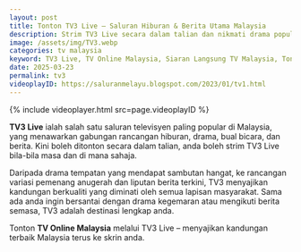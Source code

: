 ```yaml
---
layout: post
title: Tonton TV3 Live – Saluran Hiburan & Berita Utama Malaysia
description: Strim TV3 Live secara dalam talian dan nikmati drama popular, rancangan hiburan, serta berita terkini Malaysia – semuanya di satu tempat.
image: /assets/img/TV3.webp
categories: tv malaysia
keyword: TV3 Live, TV Online Malaysia, Siaran Langsung TV Malaysia, Tonton TV3 Online, Strim TV3 Malaysia
date: 2025-03-23
permalink: tv3
videoplayID: https://saluranmelayu.blogspot.com/2023/01/tv1.html
---
```


{% include videoplayer.html
  src=page.videoplayID
%}

**TV3 Live** ialah salah satu saluran televisyen paling popular di Malaysia, yang menawarkan gabungan rancangan hiburan, drama, bual bicara, dan berita. Kini boleh ditonton secara dalam talian, anda boleh strim TV3 Live bila-bila masa dan di mana sahaja.

Daripada drama tempatan yang mendapat sambutan hangat, ke rancangan variasi pemenang anugerah dan liputan berita terkini, TV3 menyajikan kandungan berkualiti yang diminati oleh semua lapisan masyarakat. Sama ada anda ingin bersantai dengan drama kegemaran atau mengikuti berita semasa, TV3 adalah destinasi lengkap anda.

Tonton **TV Online Malaysia** melalui TV3 Live – menyajikan kandungan terbaik Malaysia terus ke skrin anda.
